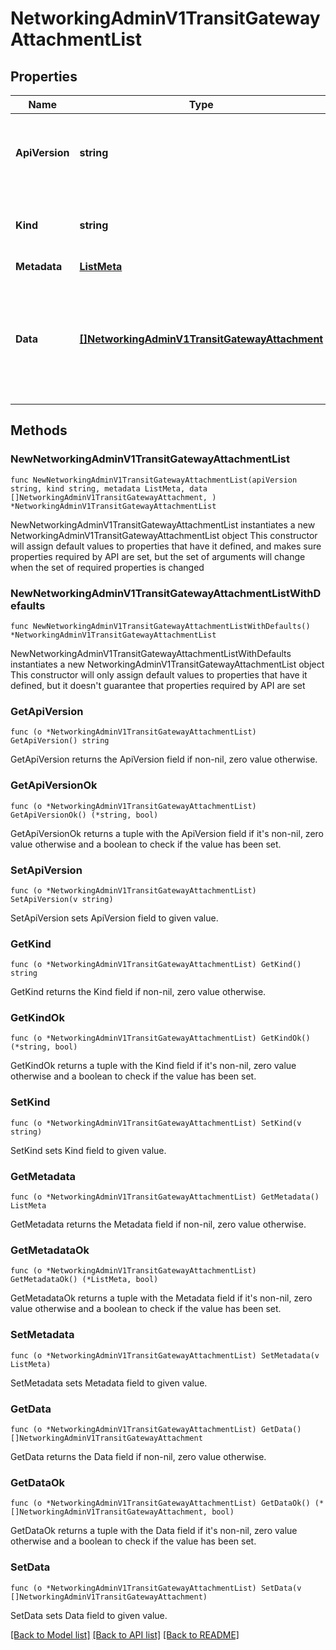 # NetworkingAdminV1TransitGatewayAttachmentList

## Properties

Name | Type | Description | Notes
------------ | ------------- | ------------- | -------------
**ApiVersion** | **string** | APIVersion defines the schema version of this representation of a resource. | [readonly] 
**Kind** | **string** | Kind defines the object this REST resource represents. | [readonly] 
**Metadata** | [**ListMeta**](ListMeta.md) |  | 
**Data** | [**[]NetworkingAdminV1TransitGatewayAttachment**](NetworkingAdminV1TransitGatewayAttachment.md) | A data property that contains an array of resource items. Each entry in the array is a separate resource. | 

## Methods

### NewNetworkingAdminV1TransitGatewayAttachmentList

`func NewNetworkingAdminV1TransitGatewayAttachmentList(apiVersion string, kind string, metadata ListMeta, data []NetworkingAdminV1TransitGatewayAttachment, ) *NetworkingAdminV1TransitGatewayAttachmentList`

NewNetworkingAdminV1TransitGatewayAttachmentList instantiates a new NetworkingAdminV1TransitGatewayAttachmentList object
This constructor will assign default values to properties that have it defined,
and makes sure properties required by API are set, but the set of arguments
will change when the set of required properties is changed

### NewNetworkingAdminV1TransitGatewayAttachmentListWithDefaults

`func NewNetworkingAdminV1TransitGatewayAttachmentListWithDefaults() *NetworkingAdminV1TransitGatewayAttachmentList`

NewNetworkingAdminV1TransitGatewayAttachmentListWithDefaults instantiates a new NetworkingAdminV1TransitGatewayAttachmentList object
This constructor will only assign default values to properties that have it defined,
but it doesn't guarantee that properties required by API are set

### GetApiVersion

`func (o *NetworkingAdminV1TransitGatewayAttachmentList) GetApiVersion() string`

GetApiVersion returns the ApiVersion field if non-nil, zero value otherwise.

### GetApiVersionOk

`func (o *NetworkingAdminV1TransitGatewayAttachmentList) GetApiVersionOk() (*string, bool)`

GetApiVersionOk returns a tuple with the ApiVersion field if it's non-nil, zero value otherwise
and a boolean to check if the value has been set.

### SetApiVersion

`func (o *NetworkingAdminV1TransitGatewayAttachmentList) SetApiVersion(v string)`

SetApiVersion sets ApiVersion field to given value.


### GetKind

`func (o *NetworkingAdminV1TransitGatewayAttachmentList) GetKind() string`

GetKind returns the Kind field if non-nil, zero value otherwise.

### GetKindOk

`func (o *NetworkingAdminV1TransitGatewayAttachmentList) GetKindOk() (*string, bool)`

GetKindOk returns a tuple with the Kind field if it's non-nil, zero value otherwise
and a boolean to check if the value has been set.

### SetKind

`func (o *NetworkingAdminV1TransitGatewayAttachmentList) SetKind(v string)`

SetKind sets Kind field to given value.


### GetMetadata

`func (o *NetworkingAdminV1TransitGatewayAttachmentList) GetMetadata() ListMeta`

GetMetadata returns the Metadata field if non-nil, zero value otherwise.

### GetMetadataOk

`func (o *NetworkingAdminV1TransitGatewayAttachmentList) GetMetadataOk() (*ListMeta, bool)`

GetMetadataOk returns a tuple with the Metadata field if it's non-nil, zero value otherwise
and a boolean to check if the value has been set.

### SetMetadata

`func (o *NetworkingAdminV1TransitGatewayAttachmentList) SetMetadata(v ListMeta)`

SetMetadata sets Metadata field to given value.


### GetData

`func (o *NetworkingAdminV1TransitGatewayAttachmentList) GetData() []NetworkingAdminV1TransitGatewayAttachment`

GetData returns the Data field if non-nil, zero value otherwise.

### GetDataOk

`func (o *NetworkingAdminV1TransitGatewayAttachmentList) GetDataOk() (*[]NetworkingAdminV1TransitGatewayAttachment, bool)`

GetDataOk returns a tuple with the Data field if it's non-nil, zero value otherwise
and a boolean to check if the value has been set.

### SetData

`func (o *NetworkingAdminV1TransitGatewayAttachmentList) SetData(v []NetworkingAdminV1TransitGatewayAttachment)`

SetData sets Data field to given value.



[[Back to Model list]](../README.md#documentation-for-models) [[Back to API list]](../README.md#documentation-for-api-endpoints) [[Back to README]](../README.md)


